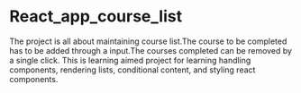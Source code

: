 # React_app_course_list

The project is all about maintaining course list.The course to be completed has to be added through a input.The courses completed can be removed by a single click.
This is learning aimed project for learning handling components, rendering lists, conditional content, and styling react components.
